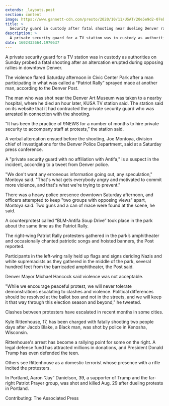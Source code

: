 ```yaml
--- 
extends: _layouts.post 
section: content 
image: https://www.gannett-cdn.com/presto/2020/10/11/USAT/20e5e9d2-07eb-40c1-88fc-935a0f53448b-AP_APTOPIX_Denver_Protest_Shooting.jpg?crop=3607,2029,x0,y417&width=3200&height=1801&format=pjpg&auto=webp 
title: > 
  Security guard in custody after fatal shooting near dueling Denver rallies 
description: > 
  A private security guard for a TV station was in custody as authorities on Sunday probed a fatal shooting after an altercation erupted during opposing rallies in downtown Denver.The station said on its website that it had contracted the private security guard who was arrested in connection with the shooting.A "private security guard with no affiliation with Antifa," is a suspect in the incident, according to a tweet from Denver police.A counterprotest called “BLM-Antifa Soup Drive” took place in the park about the same time as the Patriot Rally.The right-wing Patriot Rally protesters gathered in the park’s amphitheater and occasionally chanted patriotic songs and hoisted banners, the Post reported. 
date: 1602432664.1970637 
--- 
```

A private security guard for a TV station was in custody as authorities on Sunday probed a fatal shooting after an altercation erupted during opposing rallies in downtown Denver.

The violence flared Saturday afternoon in Civic Center Park after a man participating in what was called a “Patriot Rally” sprayed mace at another man, according to the Denver Post.

The man who was shot near the Denver Art Museum was taken to a nearby hospital, where he died an hour later, KUSA TV station said. The station said on its website that it had contracted the private security guard who was arrested in connection with the shooting.

“It has been the practice of 9NEWS for a number of months to hire private security to accompany staff at protests,” the station said.

A verbal altercation ensued before the shooting, Joe Montoya, division chief of investigations for the Denver Police Department, said at a Saturday press conference.

A "private security guard with no affiliation with Antifa," is a suspect in the incident, according to a tweet from Denver police.

"We don't want any erroneous information going out, any speculation," Montoya said. "That's what gets everybody angry and motivated to commit more violence, and that's what we're trying to prevent."

There was a heavy police presence downtown Saturday afternoon, and officers attempted to keep "two groups with opposing views" apart, Montoya said. Two guns and a can of mace were found at the scene, he said.

A counterprotest called “BLM-Antifa Soup Drive” took place in the park about the same time as the Patriot Rally.

The right-wing Patriot Rally protesters gathered in the park’s amphitheater and occasionally chanted patriotic songs and hoisted banners, the Post reported.

Participants in the left-wing rally held up flags and signs deriding Nazis and white supremacists as they gathered in the middle of the park, several hundred feet from the barricaded amphitheater, the Post said.

Denver Mayor Michael Hancock said violence was not acceptable.

"While we encourage peaceful protest, we will never tolerate demonstrations escalating to clashes and violence. Political differences should be resolved at the ballot box and not in the streets, and we will keep it that way through this election season and beyond," he tweeted.

Clashes between protesters have escalated in recent months in some cities.

Kyle Rittenhouse, 17, has been charged with fatally shooting two people days after Jacob Blake, a Black man, was shot by police in Kenosha, Wisconsin.

Rittenhouse's arrest has become a rallying point for some on the right. A legal defense fund has attracted millions in donations, and President Donald Trump has even defended the teen.

Others see Rittenhouse as a domestic terrorist whose presence with a rifle incited the protesters.

In Portland, Aaron “Jay” Danielson, 39, a supporter of Trump and the far-right Patriot Prayer group, was shot and killed Aug. 29 after dueling protests in Portland.

Contributing: The Associated Press